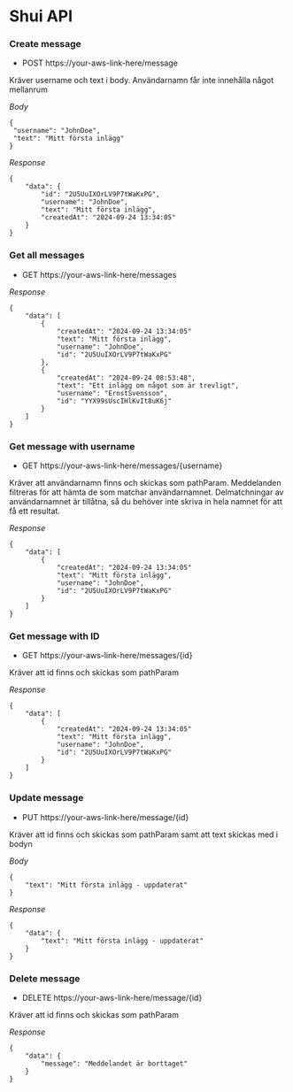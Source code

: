 # Shui API

### Create message

- POST https://your-aws-link-here/message

Kräver username och text i body. Användarnamn får inte innehålla något mellanrum

 <i> Body </i>
```
{ 
 "username": "JohnDoe", 
 "text": "Mitt första inlägg"
}
```
 <i> Response </i>
```
{
	"data": {
		"id": "2U5UuIXOrLV9P7tWaKxPG",
		"username": "JohnDoe",
		"text": "Mitt första inlägg",
		"createdAt": "2024-09-24 13:34:05"
	}
}
```

### Get all messages

- GET https://your-aws-link-here/messages

 <i> Response </i>
```
{
	"data": [
		{
			"createdAt": "2024-09-24 13:34:05"
			"text": "Mitt första inlägg",
			"username": "JohnDoe",
			"id": "2U5UuIXOrLV9P7tWaKxPG"
		},
		{
			"createdAt": "2024-09-24 08:53:48",
			"text": "Ett inlägg om något som är trevligt",
			"username": "ErnstSvensson",
			"id": "YYX99sUscIHlKvIt8uK6j"
		}
	]
}
```

### Get message with username

- GET https://your-aws-link-here/messages/{username}

Kräver att användarnamn finns och skickas som pathParam.
Meddelanden filtreras för att hämta de som matchar användarnamnet. Delmatchningar av användarnamnet är tillåtna, så du behöver inte skriva in hela namnet för att få ett resultat.

 <i> Response </i>
```
{
	"data": [
		{
			"createdAt": "2024-09-24 13:34:05"
			"text": "Mitt första inlägg",
			"username": "JohnDoe",
			"id": "2U5UuIXOrLV9P7tWaKxPG"
		}
	]
}
```

### Get message with ID

- GET https://your-aws-link-here/messages/{id}

Kräver att id finns och skickas som pathParam 

 <i> Response </i>
```
{
	"data": [
		{
			"createdAt": "2024-09-24 13:34:05"
			"text": "Mitt första inlägg",
			"username": "JohnDoe",
			"id": "2U5UuIXOrLV9P7tWaKxPG"
		}
	]
}
```

### Update message

- PUT https://your-aws-link-here/message/{id}

Kräver att id finns och skickas som pathParam samt att text skickas med i bodyn

 <i> Body </i>
```
{ 
	"text": "Mitt första inlägg - uppdaterat" 
}
```

 <i> Response </i>
```
{
	"data": {
		"text": "Mitt första inlägg - uppdaterat"
	}
}
```

### Delete message

- DELETE https://your-aws-link-here/message/{id}

Kräver att id finns och skickas som pathParam

 <i> Response </i>
```
{
	"data": {
		"message": "Meddelandet är borttaget"
	}
}
```
